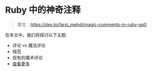 # Ruby 中的神奇注释

> 原文：<https://dev.to/farsi_mehdi/magic-comments-in-ruby-gg0>

在本文中，我们将探讨以下主题:

*   评论 vs 魔法评论
*   规范
*   现有的魔术评论
*   [查看更多](https://medium.com/@farsi_mehdi/magic-comments-in-ruby-81d45ff92e34)